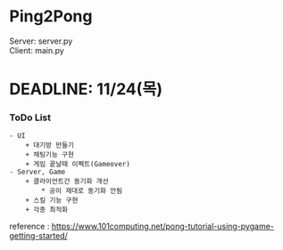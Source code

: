 # Ping2Pong

Server: server.py  
Client: main.py

# DEADLINE: 11/24(목)

### ToDo List

    - UI
        + 대기방 만들기
        + 채팅기능 구현
        + 게임 끝날때 이펙트(Gameover)
    - Server, Game
        + 클라이언트간 동기화 개선
            * 공이 제대로 동기화 안됨
        + 스킬 기능 구현
        + 각종 최적화

reference : https://www.101computing.net/pong-tutorial-using-pygame-getting-started/
